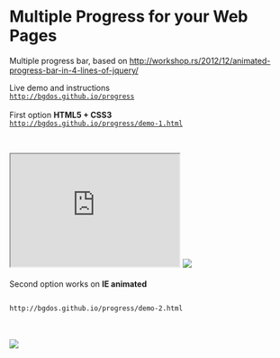# Multiple Progress for your Web Pages
Multiple progress bar, based on http://workshop.rs/2012/12/animated-progress-bar-in-4-lines-of-jquery/

Live demo and instructions </br>
<code>http://bgdos.github.io/progress</code></br></br>
First option <b>HTML5 + CSS3</b></br>
<code>http://bgdos.github.io/progress/demo-1.html </br>
</code></br></br>
<code><iframe style="width: 300px; height: 200px" src="http://bgdos.github.io/progress/demo-2.html">
</iframe></code>
<img src='https://cloud.githubusercontent.com/assets/12112938/7528928/3ebc03be-f4e5-11e4-971d-e1bcb878e121.JPG'></br></br>
Second option works on <b>IE animated</b></br>
<code></br>
http://bgdos.github.io/progress/demo-2.html </br>
</code></br></br>
<img src='https://cloud.githubusercontent.com/assets/12112938/7527875/70b78d26-f4d5-11e4-9c81-6902de52dcc0.JPG'>
